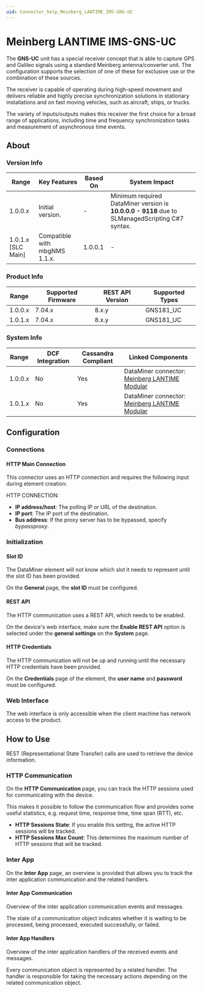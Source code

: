 ```yaml
---
uid: Connector_help_Meinberg_LANTIME_IMS-GNS-UC
---
```


# Meinberg LANTIME IMS-GNS-UC

The **GNS-UC** unit has a special receiver concept that is able to capture GPS and Galileo signals using a standard Meinberg antenna/converter unit. The configuration supports the selection of one of these for exclusive use or the combination of these sources.

The receiver is capable of operating during high-speed movement and delivers reliable and highly precise synchronization solutions in stationary installations and on fast moving vehicles, such as aircraft, ships, or trucks.

The variety of inputs/outputs makes this receiver the first choice for a broad range of applications, including time and frequency synchronization tasks and measurement of asynchronous time events.

## About

### Version Info

| Range | Key Features | Based On | System Impact |
|--|--|--|--|
| 1.0.0.x | Initial version. | - | Minimum required DataMiner version is **10.0.0.0 - 9118** due to SLManagedScripting C#7 syntax. |
| 1.0.1.x [SLC Main] | Compatible with mbgNMS 1.1.x. | 1.0.0.1 | - |

### Product Info

| Range     | Supported Firmware     | REST API Version     | Supported Types     |
|-----------|------------------------|----------------------|---------------------|
| 1.0.0.x   | 7.04.x                 | 8.x.y                | GNS181_UC           |
| 1.0.1.x   | 7.04.x                 | 8.x.y                | GNS181_UC           |

### System Info

| Range | DCF Integration | Cassandra Compliant | Linked Components |
|--|--|--|--|
| 1.0.0.x | No | Yes | DataMiner connector: [Meinberg LANTIME Modular](xref:Connector_help_Meinberg_LANTIME_Modular) |
| 1.0.1.x | No | Yes | DataMiner connector: [Meinberg LANTIME Modular](xref:Connector_help_Meinberg_LANTIME_Modular) |

## Configuration

### Connections

#### HTTP Main Connection

This connector uses an HTTP connection and requires the following input during element creation:

HTTP CONNECTION:

- **IP address/host**: The polling IP or URL of the destination.
- **IP port**: The IP port of the destination.
- **Bus address**: If the proxy server has to be bypassed, specify *bypassproxy*.

### Initialization

#### Slot ID

The DataMiner element will not know which slot it needs to represent until the slot ID has been provided.

On the **General** page, the **slot ID** must be configured.

#### REST API

The HTTP communication uses a REST API, which needs to be enabled.

On the device's web interface, make sure the **Enable REST API** option is selected under the **general settings** on the **System** page.

#### HTTP Credentials

The HTTP communication will not be up and running until the necessary HTTP credentials have been provided.

On the **Credentials** page of the element, the **user name** and **password** must be configured.

### Web Interface

The web interface is only accessible when the client machine has network access to the product.

## How to Use

REST (Representational State Transfer) calls are used to retrieve the device information.

### HTTP Communication

On the **HTTP Communication** page, you can track the HTTP sessions used for communicating with the device.

This makes it possible to follow the communication flow and provides some useful statistics, e.g. request time, response time, time span (RTT), etc.

- **HTTP Sessions State**: If you enable this setting, the active HTTP sessions will be tracked.
- **HTTP Sessions Max Count**: This determines the maximum number of HTTP sessions that will be tracked.

### Inter App

On the **Inter App** page, an overview is provided that allows you to track the inter application communication and the related handlers.

#### Inter App Communication

Overview of the inter application communication events and messages.

The state of a communication object indicates whether it is waiting to be processed, being processed, executed successfully, or failed.

#### Inter App Handlers

Overview of the inter application handlers of the received events and messages.

Every communication object is represented by a related handler. The handler is responsible for taking the necessary actions depending on the related communication object.

